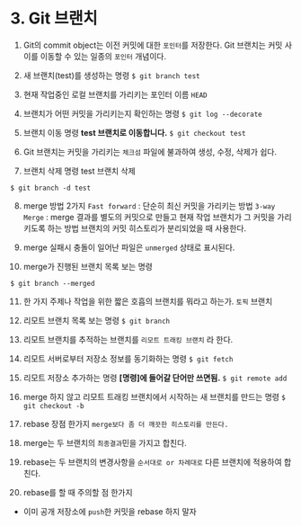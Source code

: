#   3. Git 브랜치 
1. Git의 commit object는 이전 커밋에 대한 `포인터`를 저장한다.
Git 브랜치는 커밋 사이를 이동할 수 있는 일종의 `포인터` 개념이다.

2. 새 브랜치(test)를  생성하는 명령
`$ git branch test`

3. 현재 작업중인 로컬 브랜치를 가리키는 포인터 이름 `HEAD`

4. 브랜치가 어떤 커밋을 가리키는지 확인하는 명령
`$ git log --decorate`

5. 브랜치 이동 명령
**test 브랜치로 이동합니다.**
`$ git checkout test`

6. Git 브랜치는 커밋을 가리키는 `체크섬` 파일에 불과하여 생성, 수정, 삭제가 쉽다.

7. 브랜치 삭제 명령
test 브랜치 삭제

`$ git branch -d test`

8. merge 방법 2가지
	`Fast forward` : 단순히 최신 커밋을 가리키는 방법
	`3-way Merge` : merge 결과를 별도의 커밋으로 만들고 현재 작업 브랜치가 그 커밋을 가리키도록 하는 방법 
	브랜치의 커밋 히스토리가 분리되었을 때 사용한다.

9. merge 실패시 충돌이 일어난 파일은 `unmerged` 상태로 표시된다.

10. merge가 진행된 브랜치 목록 보는 명령

`$ git branch --merged`

11. 한 가지 주제나 작업을 위한 짧은 호흡의 브랜치를 뭐라고 하는가.
`토픽` 브랜치

12. 리모트 브랜치 목록 보는 명령
`$ git branch`

13. 리모트 브랜치를 추적하는 브랜치를 `리모트 트래킹 브랜치` 라 한다.

14. 리모트 서버로부터 저장소 정보를 동기화하는 명령
`$ git fetch`

15.  리모트 저장소 추가하는 명령 
**[명령]에 들어갈 단어만 쓰면됨.**
`$ git remote add`

16. merge 하지 않고 리모트 트래킹 브랜치에서 시작하는 새 브랜치를 만드는 명령
`$ git checkout -b`

17. rebase 장점 한가지
`merge보다 좀 더 깨끗한 히스토리를 만든다.`

18. merge는 두 브랜치의 `최종결과`민을 가지고 합친다.

19. rebase는 두 브랜치의 변경사항을 `순서대로 or 차례대로`  다른 브랜치에 적용하여 합친다.

20. rebase를 할 때 주의할 점 한가지
* 이미 공개 저장소에 `push`한 커밋을 rebase 하지 말자